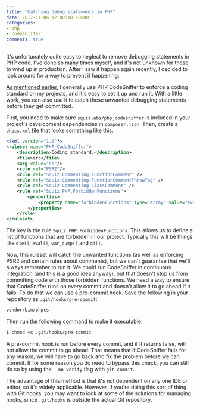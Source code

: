```yaml
---
title: "Catching debug statements in PHP"
date: 2017-11-06 12:00:18 +0000
categories:
- php
- codesniffer
comments: true
---
```


It's unfortunately quite easy to neglect to remove debugging statements in PHP code. I've done so many times myself, and it's not unknown for these to wind up in production. After I saw it happen again recently, I decided to look around for a way to prevent it happening.

[As mentioned earlier](/blog/2017/03/15/enforcing-a-coding-standard-with-php-codesniffer/), I generally use PHP CodeSniffer to enforce a coding standard on my projects, and it's easy to set it up and run it. With a little work, you can also use it to catch these unwanted debugging statements before they get committed.

First, you need to make sure `squizlabs/php_codesniffer` is included in your project's development dependencies in `composer.json`. Then, create a `phpcs.xml` file that looks something like this:

```xml
<?xml version="1.0"?>
<ruleset name="PHP_CodeSniffer">
	<description>Coding standard.</description>
	<file>src</file>
	<arg value="np"/>
	<rule ref="PSR2"/>
	<rule ref="Squiz.Commenting.FunctionComment" />
	<rule ref="Squiz.Commenting.FunctionCommentThrowTag" />
	<rule ref="Squiz.Commenting.ClassComment" />
	<rule ref="Squiz.PHP.ForbiddenFunctions">
		<properties>
			<property name="forbiddenFunctions" type="array" value="eval=>NULL,dd=>NULL,die=>NULL,var_dump=>NULL,sizeof=>count,delete=>unset,print=>echo,create_function=>NULL"/>
		</properties>
	</rule>
</ruleset>
```

The key is the rule `Squiz.PHP.ForbiddenFunctions`. This allows us to define a list of functions that are forbidden in our project. Typically this will be things like `die()`, `eval()`, `var_dump()` and `dd()`.

Now, this ruleset will catch the unwanted functions (as well as enforcing PSR2 and certain rules about comments), but we can't guarantee that we'll always remember to run it. We could run CodeSniffer in continuous integration (and this is a good idea anyway), but that doesn't stop us from committing code with those forbidden functions. We need a way to ensure that CodeSniffer runs on every commit and doesn't allow it to go ahead if it fails. To do that we can use a pre-commit hook. Save the following in your repository as `.git/hooks/pre-commit`:

```bash
vendor/bin/phpcs
```

Then run the following command to make it executable:

```bash
$ chmod +x .git/hooks/pre-commit
```

A pre-commit hook is run before every commit, and if it returns false, will not allow the commit to go ahead. That means that if CodeSniffer fails for any reason, we will have to go back and fix the problem before we can commit. If for some reason you do need to bypass this check, you can still do so by using the `--no-verify` flag with `git commit`.

The advantage of this method is that it's not dependent on any one IDE or editor, so it's widely applicable. However, if you're doing this sort of thing with Git hooks, you may want to look at some of the solutions for managing hooks, since `.git/hooks` is outside the actual Git repository.
